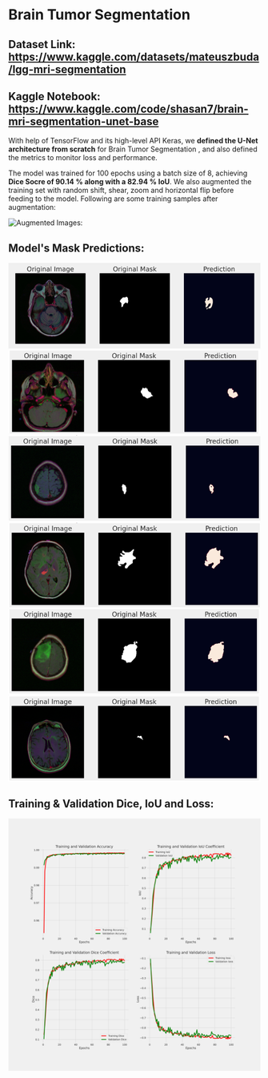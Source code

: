# Brain Tumor Segmentation

## Dataset Link: https://www.kaggle.com/datasets/mateuszbuda/lgg-mri-segmentation

## Kaggle Notebook: https://www.kaggle.com/code/shasan7/brain-mri-segmentation-unet-base

With help of TensorFlow and its high-level API Keras, we **defined the U-Net architecture from scratch** for Brain Tumor Segmentation , and also defined the metrics to monitor loss and performance.

The model was trained for 100 epochs using a batch size of 8, achieving **Dice Socre of 90.14 % along with a 82.94 % IoU**. We also augmented the training set with random shift, shear, zoom and horizontal flip before feeding to the model. Following are some training samples after augmentation:

![Augmented Images: ](Images.png)

## Model's Mask Predictions:

![Prediction 1: ](Prediction_1.png)
![Prediction 2: ](Prediction_2.png)
![Prediction 3: ](Prediction_3.png)
![Prediction 4: ](Prediction_4.png)
![Prediction 5: ](Prediction_5.png)
![Prediction 6: ](Prediction_6.png)

## Training & Validation Dice, IoU and Loss:

![Acc_Loss: ](Acc_Loss.png)


